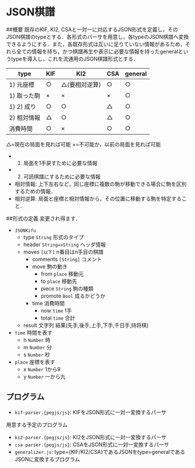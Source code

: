 # JSON棋譜
##概要
既存のKIF, KI2, CSAと一対一に対応するJSON形式を定義し，そのJSON棋譜のtypeとする．各形式のパーサを用意し，各typeのJSON棋譜へ変換できるようにする．また，各既存形式は互いに足りていない情報があるため，それら全ての情報を持ち，かつ棋譜再生や表示に必要な情報を持ったgeneralというtypeを導入し，これを流通用のJSON棋譜形式とする．

| type | KIF | KI2 | CSA | general |
| --- | --- | --- | --- | --- |
| 1) 元座標 | ○ | △(要相対逆算) | ○ | ○ |
| 1) 取った駒 | × | × | × | ○ |
| 1) 2) 成り | ○ | ○ | △ | ○ |
| 2) 相対情報 | △ | ○ | △ | ○ |
| 消費時間 | ○ | × | ○ | ○ |

△=現在の局面を見れば可能 ×=不可能か，以前の局面を見れば可能

* 1) 局面を1手戻すために必要な情報
* 2) 可読棋譜にするために必要な情報
* 相対情報: 上下左右など，同じ座標に複数の駒が移動できる場合に駒を区別するための情報．
* 相対逆算: 局面と座標と相対情報から，その位置に移動する駒を特定すること．

##形式の定義
変更され得ます．

* `JSONKifu`
	* type `String` 形式のタイプ
	* header `String=>String` ヘッダ情報
	* moves `[以下]` n番目はn手目の棋譜
		* comments `[String]` コメント
		* move 駒の動き
			* from `place` 移動元
			* to `place` 移動先
			* piece `String` 駒の種類
			* promote `Bool` 成るかどうか
		* time 消費時間
			* now `time` 1手
			* total `time` 合計
	* result 文字列 結果(先手,後手,上手,下手,千日手,持将棋)
* `time` 時間を表す
	* h `Number` 時
	* m `Number` 分
	* s `Number` 秒
* `place` 座標を表す
	* x `Number` 1から9
	* y `Number` 一から九

## プログラム

* `kif-parser.{pegjs/js}`: KIFをJSON形式に一対一変換するパーサ

用意する予定のプログラム

* `ki2-parser.{pegjs/js}`: KI2をJSON形式に一対一変換するパーサ
* `csa-parser.{pegjs/js}`: CSAをJSON形式に一対一変換するパーサ
* `generalizer.js`: type={KIF/KI2/CSA}であるJSONをtype=generalであるJSONに変換するプログラム